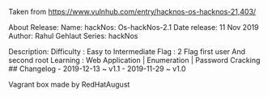 Taken from https://www.vulnhub.com/entry/hacknos-os-hacknos-21,403/

About Release:
    Name: hackNos: Os-hackNos-2.1
    Date release: 11 Nov 2019
    Author: Rahul Gehlaut
    Series: hackNos

Description:
    Difficulty : Easy to Intermediate
    Flag : 2 Flag first user And second root
    Learning : Web Application | Enumeration | Password Cracking
    ## Changelog - 2019-12-13 ~ v1.1 - 2019-11-29 ~ v1.0 

Vagrant box made by RedHatAugust

